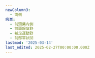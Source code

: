 ```yaml
---
newColumn3:
  - 両側
病巣:
  - 前頭葉内側
  - 前頭眼窩野
  - 補足運動野
  - 前部帯状回
lastmod: '2025-03-14'
last_edited: 2025-02-27T00:00:00.000Z
---
```



